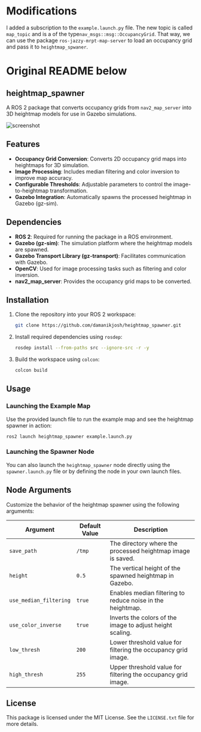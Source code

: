 # Modifications

I added a subscription to the `example.launch.py` file. The new topic is called `map_topic` and is a of the type`nav_msgs::msg::OccupancyGrid`. That way, we can use the package `ros-jazzy-mrpt-map-server` to load an occupancy grid and pass it to `heightmap_spwaner`. 

# Original README below

## heightmap_spawner

A ROS 2 package that converts occupancy grids from `nav2_map_server` into 3D heightmap models for use in Gazebo simulations.

![screenshot](screenshot.png)

## Features
- **Occupancy Grid Conversion**: Converts 2D occupancy grid maps into heightmaps for 3D simulation.
- **Image Processing**: Includes median filtering and color inversion to improve map accuracy.
- **Configurable Thresholds**: Adjustable parameters to control the image-to-heightmap transformation.
- **Gazebo Integration**: Automatically spawns the processed heightmap in Gazebo (gz-sim).

## Dependencies
- **ROS 2**: Required for running the package in a ROS environment.
- **Gazebo (gz-sim)**: The simulation platform where the heightmap models are spawned.
- **Gazebo Transport Library (gz-transport)**: Facilitates communication with Gazebo.
- **OpenCV**: Used for image processing tasks such as filtering and color inversion.
- **nav2_map_server**: Provides the occupancy grid maps to be converted.

## Installation
1. Clone the repository into your ROS 2 workspace:
   ```bash
   git clone https://github.com/damanikjosh/heightmap_spawner.git
   ```
2. Install required dependencies using `rosdep`:
   ```bash
   rosdep install --from-paths src --ignore-src -r -y
   ```
3. Build the workspace using `colcon`:
   ```bash
   colcon build
   ```

## Usage
### Launching the Example Map
Use the provided launch file to run the example map and see the heightmap spawner in action:
```bash
ros2 launch heightmap_spawner example.launch.py
```

### Launching the Spawner Node
You can also launch the `heightmap_spawner` node directly using the `spawner.launch.py` file or by defining the node in your own launch files.

## Node Arguments
Customize the behavior of the heightmap spawner using the following arguments:

| Argument              | Default Value | Description                                                   |
|-----------------------|---------------|---------------------------------------------------------------|
| `save_path`           | `/tmp`        | The directory where the processed heightmap image is saved.   |
| `height`              | `0.5`         | The vertical height of the spawned heightmap in Gazebo.       |
| `use_median_filtering` | `true`       | Enables median filtering to reduce noise in the heightmap.    |
| `use_color_inverse`   | `true`        | Inverts the colors of the image to adjust height scaling.     |
| `low_thresh`          | `200`         | Lower threshold value for filtering the occupancy grid image. |
| `high_thresh`         | `255`         | Upper threshold value for filtering the occupancy grid image. |

## License
This package is licensed under the MIT License. See the `LICENSE.txt` file for more details.
